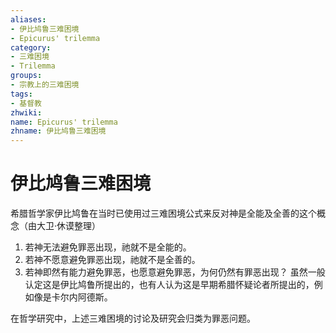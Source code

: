 ```yaml
---
aliases:
- 伊比鸠鲁三难困境
- Epicurus' trilemma
category:
- 三难困境
- Trilemma
groups:
- 宗教上的三难困境
tags:
- 基督教
zhwiki:
name: Epicurus' trilemma
zhname: 伊比鸠鲁三难困境
---
```


# 伊比鸠鲁三难困境

希腊哲学家伊比鸠鲁在当时已使用过三难困境公式来反对神是全能及全善的这个概念（由大卫·休谟整理）

1. 若神无法避免罪恶出现，祂就不是全能的。
2. 若神不愿意避免罪恶出现，祂就不是全善的。
3. 若神即然有能力避免罪恶，也愿意避免罪恶，为何仍然有罪恶出现？
虽然一般认定这是伊比鸠鲁所提出的，也有人认为这是早期希腊怀疑论者所提出的，例如像是卡尔内阿德斯。

在哲学研究中，上述三难困境的讨论及研究会归类为罪恶问题。
